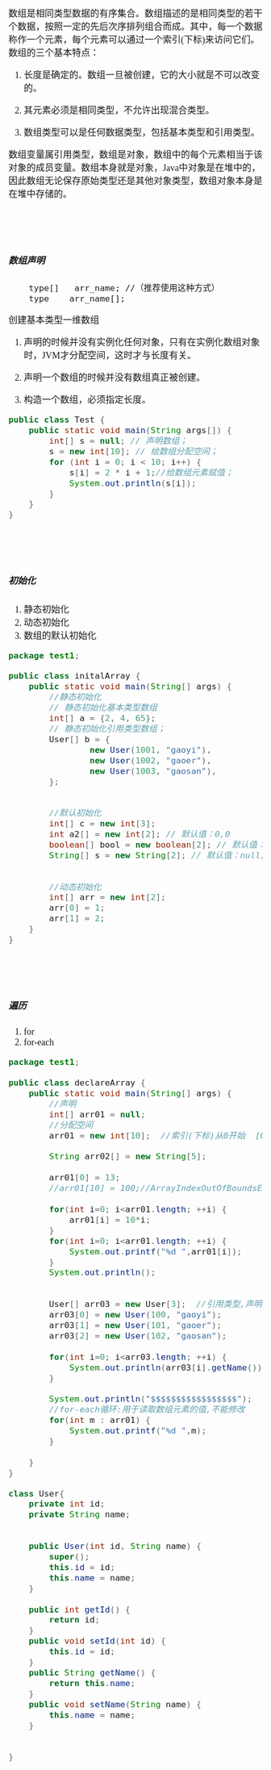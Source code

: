 <font size = 4 face = "黑体">



数组是相同类型数据的有序集合。数组描述的是相同类型的若干个数据，按照一定的先后次序排列组合而成。其中，每一个数据称作一个元素，每个元素可以通过一个索引(下标)来访问它们。数组的三个基本特点：

1. 长度是确定的。数组一旦被创建，它的大小就是不可以改变的。

2. 其元素必须是相同类型，不允许出现混合类型。

3. 数组类型可以是任何数据类型，包括基本类型和引用类型。



数组变量属引用类型，数组是对象，数组中的每个元素相当于该对象的成员变量。数组本身就是对象，Java中对象是在堆中的，因此数组无论保存原始类型还是其他对象类型，数组对象本身是在堆中存储的。




</br></br></br>

##### 数组声明
        
        type[]   arr_name; //（推荐使用这种方式）
        type    arr_name[];

创建基本类型一维数组

1. 声明的时候并没有实例化任何对象，只有在实例化数组对象时，JVM才分配空间，这时才与长度有关。

2. 声明一个数组的时候并没有数组真正被创建。

3. 构造一个数组，必须指定长度。

```java
public class Test {
    public static void main(String args[]) {
        int[] s = null; // 声明数组；
        s = new int[10]; // 给数组分配空间；
        for (int i = 0; i < 10; i++) {
            s[i] = 2 * i + 1;//给数组元素赋值；
            System.out.println(s[i]);
        } 
    }
}
```








</br></br></br>

##### 初始化</br>
1. 静态初始化</br>
2. 动态初始化</br>
3. 数组的默认初始化</br>


```java
package test1;

public class initalArray {
	public static void main(String[] args) {
		//静态初始化
		// 静态初始化基本类型数组
		int[] a = {2, 4, 65};
		// 静态初始化引用类型数组；
		User[] b = {
				new User(1001, "gaoyi"),				
				new User(1002, "gaoer"),
				new User(1003, "gaosan"),
		};
			
		
		//默认初始化
		int[] c = new int[3];
		int a2[] = new int[2]; // 默认值：0,0
		boolean[] bool = new boolean[2]; // 默认值：false,false
		String[] s = new String[2]; // 默认值：null, null
			
		
		//动态初始化
		int[] arr = new int[2];
		arr[0] = 1;
		arr[1] = 2;
	}
}
```










</br></br></br>


##### 遍历
1. for
2. for-each

```java
package test1;

public class declareArray {
	public static void main(String[] args) {	
		//声明
		int[] arr01 = null;
		//分配空间
		arr01 = new int[10];  //索引(下标)从0开始	[0, length-1]
		
		String arr02[] = new String[5];
		
		arr01[0] = 13;
		//arr01[10] = 100;//ArrayIndexOutOfBoundsException
		
		for(int i=0; i<arr01.length; ++i) {
			arr01[i] = 10*i;
		}
		for(int i=0; i<arr01.length; ++i) {
			System.out.printf("%d ",arr01[i]);
		}	
		System.out.println();
		 
		
		User[] arr03 = new User[3];  //引用类型,声明阶段内存中指向空
		arr03[0] = new User(100, "gaoyi"); 
		arr03[1] = new User(101, "gaoer"); 
		arr03[2] = new User(102, "gaosan"); 
	
		for(int i=0; i<arr03.length; ++i) {
			System.out.println(arr03[i].getName());
		}	
		
		System.out.println("$$$$$$$$$$$$$$$$$");
		//for-each循环:用于读取数组元素的值,不能修改
		for(int m : arr01) {
			System.out.printf("%d ",m);
		}
		
	}
}

class User{
	private int id;
	private String name;
	
	
	public User(int id, String name) {
		super();
		this.id = id;
		this.name = name;
	}
	
	public int getId() {
		return id;
	}
	public void setId(int id) {
		this.id = id;
	}
	public String getName() {
		return this.name;
	}
	public void setName(String name) {
		this.name = name;
	}
	
	
}
```





</font>